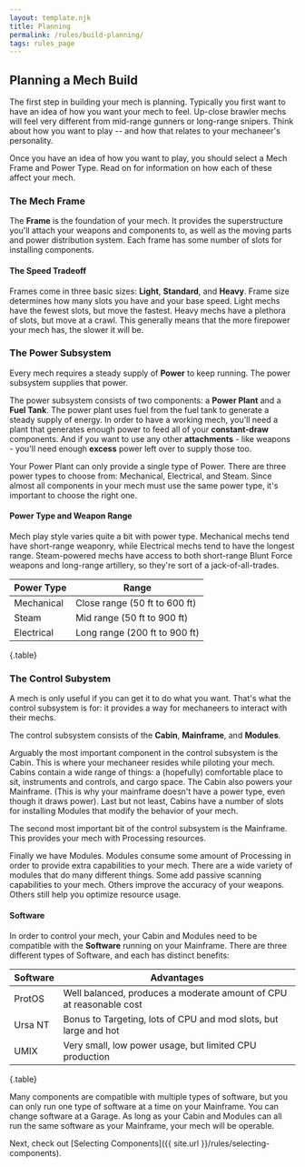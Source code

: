 ```yaml
---
layout: template.njk
title: Planning
permalink: /rules/build-planning/
tags: rules_page
---
```

## Planning a Mech Build
The first step in building your mech is planning. Typically you first want to have an idea of how you want your mech to feel. Up-close brawler mechs will feel very different from mid-range gunners or long-range snipers. Think about how you want to play -- and how that relates to your mechaneer's personality.

Once you have an idea of how you want to play, you should select a Mech Frame and Power Type. Read on for information on how each of these affect your mech.

### The Mech Frame
The **Frame** is the foundation of your mech. It provides the superstructure you'll attach your weapons and components to, as well as the moving parts and power distribution system. Each frame has some number of slots for installing components.

#### The Speed Tradeoff
Frames come in three basic sizes: **Light**, **Standard**, and **Heavy**. Frame size determines how many slots you have and your base speed. Light mechs have the fewest slots, but move the fastest. Heavy mechs have a plethora of slots, but move at a crawl. This generally means that the more firepower your mech has, the slower it will be. 

### The Power Subsystem
Every mech requires a steady supply of **Power** to keep running. The power subsystem supplies that power.

The power subsystem consists of two components: a **Power Plant** and a **Fuel Tank**. The power plant uses fuel from the fuel tank to generate a steady supply of energy. In order to have a working mech, you'll need a plant that generates enough power to feed all of your **constant-draw** components. And if you want to use any other **attachments** - like weapons - you'll need enough **excess** power left over to supply those too.

Your Power Plant can only provide a single type of Power. There are three power types to choose from: Mechanical, Electrical, and Steam. Since almost all components in your mech must use the same power type, it's important to choose the right one.

#### Power Type and Weapon Range
Mech play style varies quite a bit with power type. Mechanical mechs tend have short-range weaponry, while Electrical mechs tend to have the longest range. Steam-powered mechs have access to both short-range Blunt Force weapons and long-range artillery, so they're sort of a jack-of-all-trades.

| Power Type  | Range                         |
| ----------- | ----------------------------- |
| Mechanical  | Close range (50 ft to 600 ft) |
| Steam       | Mid range (50 ft to 900 ft)   |
| Electrical  | Long range (200 ft to 900 ft) |

{.table}

### The Control Subystem
A mech is only useful if you can get it to do what you want. That's what the control subsystem is for: it provides a way for mechaneers to interact with their mechs. 

The control subsystem consists of the **Cabin**, **Mainframe**, and **Modules**.

Arguably the most important component in the control subsystem is the Cabin. This is where your mechaneer resides while piloting your mech. Cabins contain a wide range of things: a (hopefully) comfortable place to sit, instruments and controls, and cargo space. The Cabin also powers your Mainframe. (This is why your mainframe doesn't have a power type, even though it draws power). Last but not least, Cabins have a number of slots for installing Modules that modify the behavior of your mech.

The second most important bit of the control subsystem is the Mainframe. This provides your mech with Processing resources. 

Finally we have Modules. Modules consume some amount of Processing in order to provide extra capabilities to your mech. There are a wide variety of modules that do many different things. Some add passive scanning capabilities to your mech. Others improve the accuracy of your weapons. Others still help you optimize resource usage. 

#### Software
In order to control your mech, your Cabin and Modules need to be compatible with the **Software** running on your Mainframe. There are three different types of Software, and each has distinct benefits:

| Software  | Advantages                                                          |
| --------- | ------------------------------------------------------------------- |
| ProtOS    | Well balanced, produces a moderate amount of CPU at reasonable cost |
| Ursa NT   | Bonus to Targeting, lots of CPU and mod slots, but large and hot    |
| UMIX      | Very small, low power usage, but limited CPU production             |

{.table}

Many components are compatible with multiple types of software, but you can only run one type of software at a time on your Mainframe. You can change software at a Garage. As long as your Cabin and Modules can all run the same software as your Mainframe, your mech will be operable.

Next, check out [Selecting Components]({{ site.url }}/rules/selecting-components).